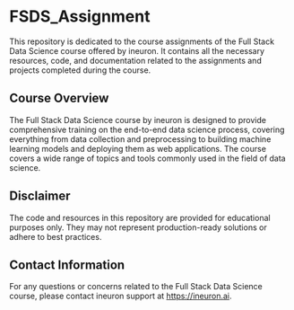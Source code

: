 # FSDS_Assignment

This repository is dedicated to the course assignments of the Full Stack Data Science course offered by ineuron. It contains all the necessary resources, code, and documentation related to the assignments and projects completed during the course.

## Course Overview

The Full Stack Data Science course by ineuron is designed to provide comprehensive training on the end-to-end data science process, covering everything from data collection and preprocessing to building machine learning models and deploying them as web applications. The course covers a wide range of topics and tools commonly used in the field of data science.

## Disclaimer

The code and resources in this repository are provided for educational purposes only. They may not represent production-ready solutions or adhere to best practices. 

## Contact Information

For any questions or concerns related to the Full Stack Data Science course, please contact ineuron support at https://ineuron.ai.

